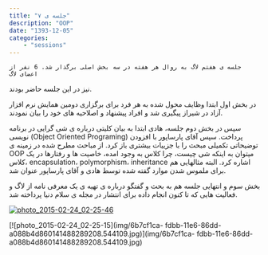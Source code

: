 ```yaml
---
title: "جلسه ی ۷"
description: "OOP"
date: "1393-12-05"
categories:
    - "sessions"
---
```

    جلسه ی هفتم لاگ به روال هر هفته در سه بخش اصلی برگذار شد. 6 نفر از اعضای لاگ
نیز در این جلسه حاضر بودند.

در بخش اول ابتدا وظایف محول شده به هر فرد برای برگزاری دومین همایش نرم افزار
آزاد در شیراز پیگیری شد و افراد پیشنهاد و اصلاحیه های خود را بیان نمودند.

سپس در بخش دوم جلسه، هادی ابتدا به بیان کلیتی درباره ی شی گرایی در برنامه
نویسی (Object Oriented Programing) پرداخت. سپس آقای پارساپور با افزودن
توضیحاتی تکمیلی مبحث را با جزییات بیشتری باز کرد. از مباحث مطرح شده در زمینه ی
OOP میتوان به اینکه شی چیست، چرا کلاس به وجود امده، خاصیت ها و رفتارها در یک
کلاس، encapsulation، polymorphism، inheritance اشاره کرد. البته مثالهایی هم
برای ملموس شدن موارد گفته شده توسط هادی و آقای پارساپور عنوان شد.

بخش سوم و انتهایی جلسه هم به بحث و گفتگو درباره ی تهیه ی یک معرفی نامه از لاگ
و فعالیت هایی که تا کنون انجام داده برای انتشار در مجله ی سلام دنیا پرداخته
شد.

[![photo_2015-02-24_02-25-46](../../img/6b7cefe0-fdbb-11e6-86dd-a088b4d860141488289208.5440776.jpg)](img/6b7cefe0-fdbb-11e6-86dd-a088b4d860141488289208.5440776.jpg)

[![photo_2015-02-24_02-25-15](img/6b7cf1ca-
fdbb-11e6-86dd-a088b4d860141488289208.544109.jpg)](img/6b7cf1ca-
fdbb-11e6-86dd-a088b4d860141488289208.544109.jpg)
